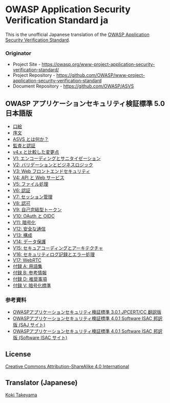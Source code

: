 # OWASP Application Security Verification Standard ja

This is the unofficial Japanese translation of the [OWASP Application Security Verification Standard](https://github.com/OWASP/ASVS).

### Originator

- Project Site - <https://owasp.org/www-project-application-security-verification-standard/>
- Project Repository - <https://github.com/OWASP/www-project-application-security-verification-standard>
- Document Repository - <https://github.com/OWASP/ASVS>

## OWASP アプリケーションセキュリティ検証標準 5.0 日本語版

* [口絵](5.0/ja/0x01-Frontispiece.md)
* [序文](5.0/ja/0x02-Preface.md)
* [ASVS とは何か？](5.0/ja/0x03-What-is-the-ASVS.md)
* [監査と認証](5.0/ja/0x04-Assessment_and_Certification.md)
* [v4.x と比較した変更点](5.0/ja/0x05-For-Users-Of-4.0.md)
* [V1: エンコーディングとサニタイゼーション](5.0/ja/0x10-V1-Encoding-and-Sanitization.md)
* [V2: バリデーションとビジネスロジック](5.0/ja/0x11-V2-Validation-and-Business-Logic.md)
* [V3: Web フロントエンドセキュリティ](5.0/ja/0x12-V3-Web-Frontend-Security.md)
* [V4: API と Web サービス](5.0/ja/0x13-V4-API-and-Web-Service.md)
* [V5: ファイル処理](5.0/ja/0x14-V5-File-Handling.md)
* [V6: 認証](5.0/ja/0x15-V6-Authentication.md)
* [V7: セッション管理](5.0/ja/0x16-V7-Session-Management.md)
* [V8: 認可](5.0/ja/0x17-V8-Authorization.md)
* [V9: 自己完結型トークン](5.0/ja/0x18-V9-Self-contained-Tokens.md)
* [V10: OAuth と OIDC](5.0/ja/0x19-V10-OAuth-and-OIDC.md)
* [V11: 暗号化](5.0/ja/0x20-V11-Cryptography.md)
* [V12: 安全な通信](5.0/ja/0x21-V12-Secure-Communication.md)
* [V13: 構成](5.0/ja/0x22-V13-Configuration.md)
* [V14: データ保護](5.0/ja/0x23-V14-Data-Protection.md)
* [V15: セキュアコーディングとアーキテクチャ](5.0/ja/0x24-V15-Secure-Coding-and-Architecture.md)
* [V16: セキュリティログ記録とエラー処理](5.0/ja/0x25-V16-Security-Logging-and-Error-Handling.md)
* [V17: WebRTC](5.0/ja/0x26-V17-WebRTC.md)
* [付録 A: 用語集](5.0/ja/0x90-Appendix-A_Glossary.md)
* [付録 B: 参考情報](5.0/ja/0x91-Appendix-B_References.md)
* [付録 D: 推奨事項](5.0/ja/0x93-Appendix-D_Recommendations.md)
* [付録 V: 暗号化標準](5.0/ja/0x97-Appendix-V_Cryptography.md)

### 参考資料

* [OWASPアプリケーションセキュリティ検証標準 3.0.1 JPCERT/CC 翻訳版](https://www.jpcert.or.jp/securecoding/materials-owaspasvs.html)
* [OWASPアプリケーションセキュリティ検証標準 4.0.1 Software ISAC 邦訳版 (SAJ サイト)](https://www.saj.or.jp/NEWS/pr/200903_asvs.html)
* [OWASPアプリケーションセキュリティ検証標準 4.0.1 Software ISAC 邦訳版 (Software ISAC サイト)](https://www.softwareisac.jp/ipa/index.php?OWASP+ASVS+4.0)

## License

[Creative Commons Attribution-ShareAlike 4.0 International](https://creativecommons.org/licenses/by-sa/4.0/)

## Translator (Japanese)

[Koki Takeyama](https://github.com/coky-t)
